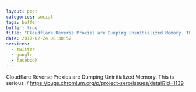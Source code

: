 ```yaml
---
layout: post
categories: social
tags: buffer
buffer: true
title: "Cloudflare Reverse Proxies are Dumping Uninitialized Memory. This is serious :/"
date: 2017-02-24 08:30:52
services: 
  - twitter
  - google
  - facebook
---
```

Cloudflare Reverse Proxies are Dumping Uninitialized Memory. This is serious :/ <a class="url" href="https://bugs.chromium.org/p/project-zero/issues/detail?id=1139" rel="external nofollow" target="_blank">https://bugs.chromium.org/p/project-zero/issues/detail?id=1139</a>
